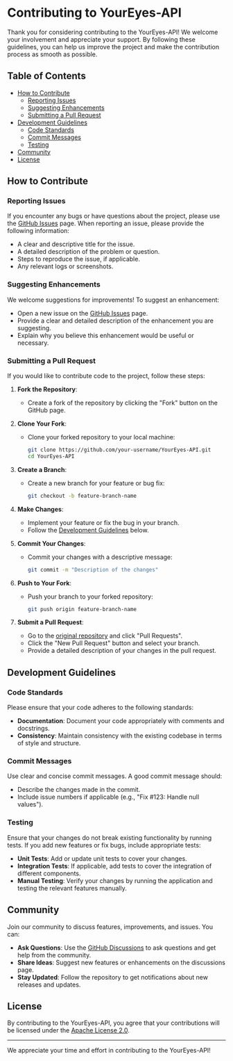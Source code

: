 # Contributing to YourEyes-API

Thank you for considering contributing to the YourEyes-API! We welcome your involvement and appreciate your support. By following these guidelines, you can help us improve the project and make the contribution process as smooth as possible.

## Table of Contents

- [How to Contribute](#how-to-contribute)
  - [Reporting Issues](#reporting-issues)
  - [Suggesting Enhancements](#suggesting-enhancements)
  - [Submitting a Pull Request](#submitting-a-pull-request)
- [Development Guidelines](#development-guidelines)
  - [Code Standards](#code-standards)
  - [Commit Messages](#commit-messages)
  - [Testing](#testing)
- [Community](#community)
- [License](#license)

## How to Contribute

### Reporting Issues

If you encounter any bugs or have questions about the project, please use the [GitHub Issues](https://github.com/Your-Eyes-Project/YourEyes-API/issues) page. When reporting an issue, please provide the following information:

- A clear and descriptive title for the issue.
- A detailed description of the problem or question.
- Steps to reproduce the issue, if applicable.
- Any relevant logs or screenshots.

### Suggesting Enhancements

We welcome suggestions for improvements! To suggest an enhancement:

- Open a new issue on the [GitHub Issues](https://github.com/Your-Eyes-Project/YourEyes-API/issues) page.
- Provide a clear and detailed description of the enhancement you are suggesting.
- Explain why you believe this enhancement would be useful or necessary.

### Submitting a Pull Request

If you would like to contribute code to the project, follow these steps:

1. **Fork the Repository**:
   - Create a fork of the repository by clicking the "Fork" button on the GitHub page.

2. **Clone Your Fork**:
   - Clone your forked repository to your local machine:
     ```bash
     git clone https://github.com/your-username/YourEyes-API.git
     cd YourEyes-API
     ```

3. **Create a Branch**:
   - Create a new branch for your feature or bug fix:
     ```bash
     git checkout -b feature-branch-name
     ```

4. **Make Changes**:
   - Implement your feature or fix the bug in your branch.
   - Follow the [Development Guidelines](#development-guidelines) below.

5. **Commit Your Changes**:
   - Commit your changes with a descriptive message:
     ```bash
     git commit -m "Description of the changes"
     ```

6. **Push to Your Fork**:
   - Push your branch to your forked repository:
     ```bash
     git push origin feature-branch-name
     ```

7. **Submit a Pull Request**:
   - Go to the [original repository](https://github.com/Your-Eyes-Project/YourEyes-API) and click "Pull Requests".
   - Click the "New Pull Request" button and select your branch.
   - Provide a detailed description of your changes in the pull request.

## Development Guidelines

### Code Standards

Please ensure that your code adheres to the following standards:
- **Documentation**: Document your code appropriately with comments and docstrings.
- **Consistency**: Maintain consistency with the existing codebase in terms of style and structure.

### Commit Messages

Use clear and concise commit messages. A good commit message should:

- Describe the changes made in the commit.
- Include issue numbers if applicable (e.g., "Fix #123: Handle null values").

### Testing

Ensure that your changes do not break existing functionality by running tests. If you add new features or fix bugs, include appropriate tests:

- **Unit Tests**: Add or update unit tests to cover your changes.
- **Integration Tests**: If applicable, add tests to cover the integration of different components.
- **Manual Testing**: Verify your changes by running the application and testing the relevant features manually.

## Community

Join our community to discuss features, improvements, and issues. You can:

- **Ask Questions**: Use the [GitHub Discussions](https://github.com/orgs/Your-Eyes-Project/discussions) to ask questions and get help from the community.
- **Share Ideas**: Suggest new features or enhancements on the discussions page.
- **Stay Updated**: Follow the repository to get notifications about new releases and updates.

## License

By contributing to the YourEyes-API, you agree that your contributions will be licensed under the [Apache License 2.0](LICENSE).

---

We appreciate your time and effort in contributing to the YourEyes-API!

